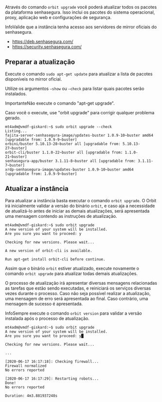 Através do comando `orbit upgrade` você poderá atualizar todos os pacotes da plataforma senhasegura. Isso inclui os pacotes do sistema operacional, proxy, aplicação web e configurações de segurança.

InfoValide que a instância tenha acesso aos servidores de mirror oficiais do senhasegura.

* <https://deb.senhasegura.com/>
* <https://security.senhasegura.com/>
## Preparar a atualização

Execute o comando `sudo apt-get update` para atualizar a lista de pacotes disponíveis no mirror oficial.

Utilize os argumentos `–show` ou `–check` para listar quais pacotes serão instalados.

ImportanteNão execute o comando "apt\-get upgrade".

Caso você o execute, use "orbit upgrade" para corrigir qualquer problema gerado.


```
mt4adm@vmdf-giskard:~$ sudo orbit upgrade --check
Listing...
fajita-server-senhasegura-image/updates-buster 1.0.9-10~buster amd64
[upgradable from: 1.0.9-9~buster]
orbini/buster 5.10.13-28~buster all [upgradable from: 5.10.13-27~buster]
orbit-cli/buster 1.1.0-22~buster all [upgradable from: 1.1.0-21~buster]
senhasegura-app/buster 3.1.11-8~buster all [upgradable from: 3.1.11-7~buster]
xrdp-senhasegura-image/updates-buster 1.0.9-10~buster amd64
[upgradable from: 1.0.9-9~buster]

```
## **Atualizar a instância**

Para atualizar a instância basta executar o comando `orbit upgrade`. O Orbit irá inicialmente validar a versão do binário `orbit`, e caso aja a necessidade de atualizá\-lo antes de iniciar as demais atualizações, será apresentada uma mensagem contendo as instruções de atualização.


```
mt4adm@vmdf-giskard:~$ sudo orbit upgrade
A new version of your system will be installed.
Are you sure you want to proceed: y

Checking for new versions. Please wait...

A new version of orbit-cli is available.

Run apt-get install orbit-cli before continue.

```
Assim que o binário `orbit` estiver atualizado, execute novamente o comando `orbit upgrade` para atualizar todas demais atualizações.

O processo de atualização irá apresentar diversas mensagens relacionadas as tarefas que estão sendo executadas, e reiniciará os serviços diversas vezes durante o processo. Caso não seja possível realizar a atualização, uma mensagem de erro será apresentada ao final. Caso contrário, uma mensagem de sucesso é apresentada.

InfoSempre execute o comando `orbit version` para validar a versão instalada após o processo de atualização.


```
mt4adm@vmdf-giskard:~$ sudo orbit upgrade
A new version of your system will be installed.
Are you sure you want to proceed: y█

Checking for new versions. Please wait...

...

[2020-06-17 16:17:18]: Checking firewall...
Firewall normalized
No errors reported

[2020-06-17 16:17:29]: Restarting robots...
Done!
No errors reported

Duration: 4m3.881937248s

```
